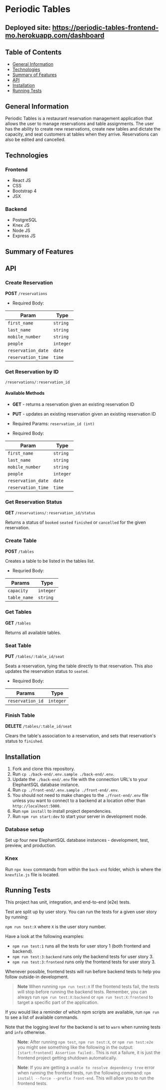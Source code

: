 
# Periodic Tables

## Deployed site: https://periodic-tables-frontend-mo.herokuapp.com/dashboard

## Table of Contents
* [General Information](#general-information)
* [Technologies](#technologies)
* [Summary of Features](#summary-of-features)
* [API](#api)
* [Installation](#installation)
* [Running Tests](#running-tests)

## General Information
Periodic Tables is a restaurant reservation management application that allows the user to manage reservations and table assignments. The user has the ability to create new reservations, create new tables and dictate the capacity, and seat customers at tables when they arrive. Reservations can also be edited and cancelled. 

## Technologies
### Frontend
* React JS
* CSS
* Bootstrap 4
* JSX

### Backend
* PostgreSQL
* Knex JS
* Node JS
* Express JS

## Summary of Features

## API

### Create Reservation

**POST** `/reservations`

* Required Body:

| Param | Type |
|-------|------|
|`first_name`| `string`|
|`last_name`| `string`|
|`mobile_number`| `string`|
|`people`|`integer`|
|`reservation_date`| `date`|
|`reservation_time`|`time`|

### Get Reservation by ID

`/reservations/:reservation_id`

#### Available Methods

* **GET** - returns a reservation given an existing reservation ID
* **PUT** - updates an existing reservation given an existing reservation ID

* Required Params: `reservation_id (int)`

* Required Body:

| Param | Type |
|-------|------|
|`first_name`| `string`|
|`last_name`|`string`|
| `mobile_number` | `string`|
| `people`| `integer` |
| `reservation_date`| `date`|
| `reservation_time`| `time`|

### Get Reservation Status

**GET** `/reservations/:reservation_id/status`

Returns a status of `booked` `seated` `finished` or `cancelled` for the given reservation.

### Create Table

**POST** `/tables`

Creates a table to be listed in the tables list.

* Requried Body:  

| Params | Type |
|--------|------|
| `capacity` | `integer` |
| `table_name` | `string` |

### Get Tables

**GET** `/tables`

Returns all available tables.

### Seat Table

**PUT** `/tables/:table_id/seat`

Seats a reservation, tying the table directly to that reservation. This also updates the reservation status to `seated`.

* Required Body:  

| Params | Type |
|--------|------|
| `reservation_id` | `integer` |

### Finish Table

**DELETE** `/tables/:table_id/seat`

Clears the table's association to a reservation, and sets that reservation's status to `finished`.

## Installation
1. Fork and clone this repository.
1. Run `cp ./back-end/.env.sample ./back-end/.env`.
1. Update the `./back-end/.env` file with the connection URL's to your ElephantSQL database instance.
1. Run `cp ./front-end/.env.sample ./front-end/.env`.
1. You should not need to make changes to the `./front-end/.env` file unless you want to connect to a backend at a location other than `http://localhost:5000`.
1. Run `npm install` to install project dependencies.
1. Run `npm run start:dev` to start your server in development mode.

### Database setup

 Set up four new ElephantSQL database instances - development, test, preview, and production.

### Knex

Run `npx knex` commands from within the `back-end` folder, which is where the `knexfile.js` file is located.

## Running Tests

This project has unit, integration, and end-to-end (e2e) tests.

Test are split up by user story. You can run the tests for a given user story by running:

`npm run test:X` where `X` is the user story number.

Have a look at the following examples:

* `npm run test:1` runs all the tests for user story 1 (both frontend and backend).
* `npm run test:3:backend` runs only the backend tests for user story 3.
* `npm run test:3:frontend` runs only the frontend tests for user story 3.

Whenever possible, frontend tests will run before backend tests to help you follow outside-in development.

> **Note** When running `npm run test:X` If the frontend tests fail, the tests will stop before running the backend tests. Remember, you can always run `npm run test:X:backend` or `npm run test:X:frontend` to target a specific part of the application.

If you would like a reminder of which npm scripts are available, run `npm run` to see a list of available commands.

Note that the logging level for the backend is set to `warn` when running tests and `info` otherwise.

> **Note**: After running `npm test`, `npm run test:X`, or `npm run test:e2e` you might see something like the following in the output: `[start:frontend] Assertion failed:`. This is not a failure, it is just the frontend project getting shutdown automatically.

> **Note**: If you are getting a `unable to resolve dependency tree` error when running the frontend tests, run the following command: `npm install --force --prefix front-end`. This will allow you to run the frontend tests.